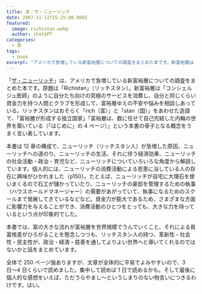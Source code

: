 ```yaml
---
title: 本：ザ・ニューリッチ
date: 2007-11-12T15:25:00.000Z
featured:
  image: richistan.webp
  author: chatGPT
categories:
  - 本
tags:
  - book
excerpt: "アメリカで急増している新富裕層についての調査をまとめた本です。新富裕層は「コンシェルジュ医師」のように自分たち向けの究極のサービスを消費し、自分と同じくらい資金力を持つ人間とクラブを形成して、富裕層ゆえの不安や悩みを相談しあっている。リッチスタンはおそらく「rich（富）」と「stan（国）」をあわせた造語で、「富裕層が形成する独立国家」「富裕層は、数に任せて自己完結した内輪の世界を築いている（「はじめに」の4ページ）」という本書の骨子となる概念をうまく言い表しています。"
---
```


「[ザ・ニューリッチ](https://www.kinokuniya.co.jp/f/dsg-01-9784478001196)」は、アメリカで急増している新富裕層についての調査をまとめた本です。原題は「Richistan」（リッチスタン）。新富裕層は「コンシェルジュ医師」のように自分たち向けの究極のサービスを消費し、自分と同じくらい資金力を持つ人間とクラブを形成して、富裕層ゆえの不安や悩みを相談しあっている。リッチスタンはおそらく「rich（富）」と「stan（国）」をあわせた造語で、「富裕層が形成する独立国家」「富裕層は、数に任せて自己完結した内輪の世界を築いている（「はじめに」の 4 ページ）」という本書の骨子となる概念をうまく言い表しています。

本書は 12 章の構成で、ニューリッチ（リッチスタン人）が急増した原因、ニューリッチへの道のり、ニューリッチの生活、それに伴う経済効果、ニューリッチの社会活動・政治・育児など、ニューリッチについていろいろな角度から解説しています。個人的には、ニューリッチの消費活動による恩恵に浴している人の存在に興味がひかれました（p150）。たとえば、ニューリッチが自宅に大理石を使いまくるので石工が儲かっていたり、ニューリッチの豪邸を管理するための執事（ハウスホールドマネージャー）の需要があがっていて、執事になるためのスクールまで発展してきているなどなど。資金力が膨大であるため、さまざまな方面に影響力を与えることができ、消費活動のひとつをとっても、大きな力を持っているという点が印象的でした。

本書では、富の大きな流れが富裕層を世界規模でうんでいくこと、それによる貧富格差がひろがることを懸念しつつも、リッチスタン人の持つ、革新性・社会性・民主性が、政治・経済・慈善を通してよりよい世界へと導いてくれるのではないかと話をまとめています。

全体で 250 ページ強ありますが、文章が全体的に平易でよみやすいので、3 日〜4 日くらいで読めました。集中して読めば 1 日で読めるかも。そして最後に個人的な感想をいえば、ただうらやまし〜というしまりのない物言いにつきるわけです。はい。
